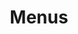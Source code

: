 ---
layout: page
title: Menus
nav: true
nav_order: 8
dropdown: true
children: 
    - title: Publications
      permalink: /publications/
    - title: divider
    - title: Bio
      permalink: /bio/
    - title: divider
    - title: Coding
      permalink: /coding/

---
